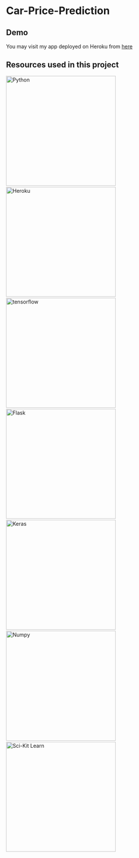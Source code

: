 # Car-Price-Prediction

## Demo

You may visit my app deployed on Heroku from [here](https://car-price-prediction-by-alaa.herokuapp.com/)

## Resources used in this project


<img src="https://www.python.org/static/img/python-logo@2x.png" alt="Python" width="300">&nbsp;&nbsp;&nbsp;&nbsp;<img src="https://resources.mynewsdesk.com/image/upload/ar_16:9,c_fill,dpr_auto,f_auto,g_auto,q_auto,w_864/rasptjnaprtkzys4tbbu.jpg" alt="Heroku" width="300">&nbsp;&nbsp;&nbsp;&nbsp;<img src="https://www.gstatic.com/devrel-devsite/prod/veaa02889f0c07424beaa31d9bac1e874b6464e7ed7987fde4c94a59ace9487fa/tensorflow/images/lockup.svg" alt="tensorflow" width="300">&nbsp;&nbsp;&nbsp;&nbsp;<img src="https://flask.palletsprojects.com/en/1.1.x/_images/flask-logo.png" alt="Flask" width="300">&nbsp;&nbsp;&nbsp;&nbsp;
<img src="https://keras.io/img/logo.png" alt="Keras" width="300">&nbsp;&nbsp;&nbsp;&nbsp;<img src="https://upload.wikimedia.org/wikipedia/commons/thumb/3/31/NumPy_logo_2020.svg/440px-NumPy_logo_2020.svg.png" alt="Numpy" width="300">&nbsp;&nbsp;&nbsp;&nbsp;<img src="https://upload.wikimedia.org/wikipedia/commons/thumb/0/05/Scikit_learn_logo_small.svg/1200px-Scikit_learn_logo_small.svg.png" alt="Sci-Kit Learn" width="300">&nbsp;&nbsp;&nbsp;&nbsp;




